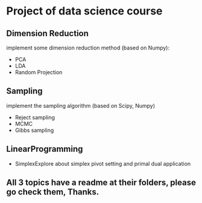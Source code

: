 # Project of data science course

## Dimension Reduction
implement some dimension reduction method (based on Numpy):
- PCA
- LDA
- Random Projection

## Sampling
implement the sampling algorithm (based on Scipy, Numpy)
- Reject sampling
- MCMC
- Gibbs sampling

## LinearProgramming
- SimplexExplore
about simplex pivot setting and primal dual application

## All 3 topics have a readme at their folders, please go check them, Thanks.